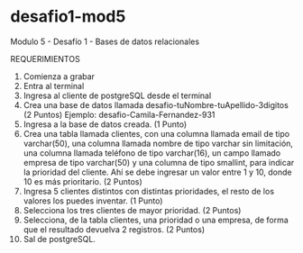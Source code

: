 # desafio1-mod5
Modulo 5 - Desafío 1 - Bases de datos relacionales

REQUERIMIENTOS
1. Comienza a grabar
2. Entra al terminal
3. Ingresa al cliente de postgreSQL desde el terminal
4. Crea una base de datos llamada desafio-tuNombre-tuApellido-3digitos
(2 Puntos)
Ejemplo: desafio-Camila-Fernandez-931
5. Ingresa a la base de datos creada.
(1 Punto)
6. Crea una tabla llamada clientes, con una columna llamada email de tipo
varchar(50), una columna llamada nombre de tipo varchar sin limitación, una
columna llamada teléfono de tipo varchar(16), un campo llamado empresa de
tipo varchar(50) y una columna de tipo smallint, para indicar la prioridad del
cliente. Ahí se debe ingresar un valor entre 1 y 10, donde 10 es más prioritario.
(2 Puntos)
7. Ingresa 5 clientes distintos con distintas prioridades, el resto de los valores los
puedes inventar.
(1 Punto)
8. Selecciona los tres clientes de mayor prioridad.
(2 Puntos)
9. Selecciona, de la tabla clientes, una prioridad o una empresa, de forma que el
resultado devuelva 2 registros.
(2 Puntos)
10. Sal de postgreSQL.